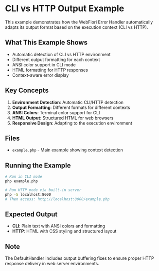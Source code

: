 # CLI vs HTTP Output Example

This example demonstrates how the WebFiori Error Handler automatically adapts its output format based on the execution context (CLI vs HTTP).

## What This Example Shows

- Automatic detection of CLI vs HTTP environment
- Different output formatting for each context
- ANSI color support in CLI mode
- HTML formatting for HTTP responses
- Context-aware error display

## Key Concepts

1. **Environment Detection**: Automatic CLI/HTTP detection
2. **Output Formatting**: Different formats for different contexts
3. **ANSI Colors**: Terminal color support for CLI
4. **HTML Output**: Structured HTML for web browsers
5. **Responsive Design**: Adapting to the execution environment

## Files

- `example.php` - Main example showing context detection

## Running the Example

```bash
# Run in CLI mode
php example.php

# Run HTTP mode via built-in server
php -S localhost:8000
# Then access: http://localhost:8000/example.php
```

## Expected Output

- **CLI**: Plain text with ANSI colors and formatting
- **HTTP**: HTML with CSS styling and structured layout

## Note

The DefaultHandler includes output buffering fixes to ensure proper HTTP response delivery in web server environments.
